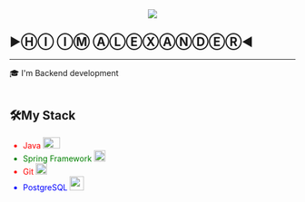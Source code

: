 <div align="center">
    <img src="https://helloworld.pt/wp-content/uploads/2023/01/hello-world.gif">
</div>
<div>
    <h2>                 ▶ⒽⒾ  ⒾⓂ  ⒶⓁⒺⓍⒶⓃⒹⒺⓇ◀               </h2>
</div>
<hr>
<div> 🎓 I'm Backend development </div>
<br>

<div>
   <h2>🛠My Stack</h2>
    <ul>
        <li style="color:red">Java
        <span>
            <img width="30" height="20" src="https://w7.pngwing.com/pngs/785/145/png-transparent-java-development-kit-software-development-kit-computer-programming-computer-icons-programming-language-icon-text-logo-computer-programming.png">
        </span>
        </li>
        <li style="color:green">Spring Framework
            <span>
                 <img width="20" height="20" src="https://www.svgrepo.com/show/354380/spring-icon.svg">
            </span>
        </li>
        <li style="color: red">Git
            <span>
            <img width="20" height="20" src="https://e7.pngegg.com/pngimages/713/558/png-clipart-computer-icons-pro-git-github-logo-text-logo-thumbnail.png">
            </span>
        </li>
        <li style="color: blue">
            PostgreSQL
            <span>
                <img width="25" height="25" src="https://w7.pngwing.com/pngs/173/36/png-transparent-postgresql-logo-computer-software-database-open-source-s-text-head-snout.png">
            </span>
        </li>
    </ul>
</div>
<!--
**SaScp/SaScp** is a ✨ _special_ ✨ repository because its `README.md` (this file) appears on your GitHub profile.

Here are some ideas to get you started:

- 🔭 I’m currently working on ...
- 🌱 I’m currently learning ...
- 👯 I’m looking to collaborate on ...
- 🤔 I’m looking for help with ...
- 💬 Ask me about ...
- 📫 How to reach me: ...
- 😄 Pronouns: ...
- ⚡ Fun fact: ...
-->
